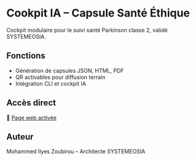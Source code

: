 # Cookpit IA – Capsule Santé Éthique

Cockpit modulaire pour le suivi santé Parkinson classe 2, validé SYSTEMEOSIA.

## Fonctions
- Génération de capsules JSON, HTML, PDF
- QR activables pour diffusion terrain
- Intégration CLI et cockpit IA

## Accès direct
🔗 [Page web activée](https://milyes.github.io/cookpit/)

## Auteur
Mohammed Ilyes Zoubirou – Architecte SYSTEMEOSIA
